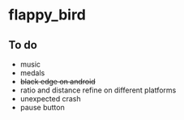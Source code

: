 # flappy_bird

## To do
 - music
 - medals
 - ~~black edge on android~~
 - ratio and distance refine on different platforms
 - unexpected crash
 - pause button